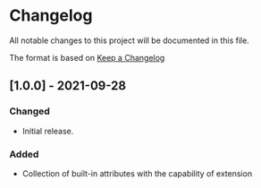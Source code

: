 # Changelog
All notable changes to this project will be documented in this file.  

The format is based on [Keep a Changelog](https://keepachangelog.com/en/1.0.0/)

## [1.0.0] - 2021-09-28
### Changed
- Initial release.  

### Added
- Collection of built-in attributes with the capability of extension